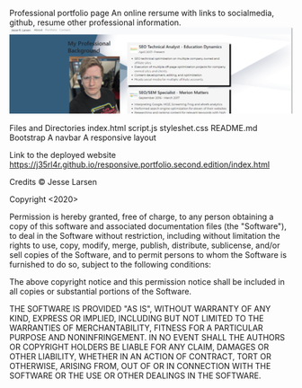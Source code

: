 Professional portfolio page
An online rersume with links to socialmedia, github, resume other professional information. 
![portfolio-header](/images/resumesampleimage.PNG)

Files and Directories
index.html
script.js
styleshet.css
README.md
Bootstrap
A navbar
A responsive layout

Link to the deployed website
https://j35rl4r.github.io/responsive.portfolio.second.edition/index.html



Credits
© Jesse Larsen

Copyright <2020> <Jesse R. Larsen>

Permission is hereby granted, free of charge, to any person obtaining a copy of this software and associated documentation files (the "Software"), to deal in the Software without restriction, including without limitation the rights to use, copy, modify, merge, publish, distribute, sublicense, and/or sell copies of the Software, and to permit persons to whom the Software is furnished to do so, subject to the following conditions:

The above copyright notice and this permission notice shall be included in all copies or substantial portions of the Software.

THE SOFTWARE IS PROVIDED "AS IS", WITHOUT WARRANTY OF ANY KIND, EXPRESS OR IMPLIED, INCLUDING BUT NOT LIMITED TO THE WARRANTIES OF MERCHANTABILITY, FITNESS FOR A PARTICULAR PURPOSE AND NONINFRINGEMENT. IN NO EVENT SHALL THE AUTHORS OR COPYRIGHT HOLDERS BE LIABLE FOR ANY CLAIM, DAMAGES OR OTHER LIABILITY, WHETHER IN AN ACTION OF CONTRACT, TORT OR OTHERWISE, ARISING FROM, OUT OF OR IN CONNECTION WITH THE SOFTWARE OR THE USE OR OTHER DEALINGS IN THE SOFTWARE.
